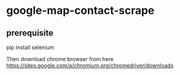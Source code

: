 # google-map-contact-scrape

## prerequisite

pip install selenium

Then download chrome browser from here
https://sites.google.com/a/chromium.org/chromedriver/downloads

